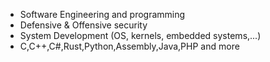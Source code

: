 - Software Engineering and programming
- Defensive & Offensive security
- System Development (OS, kernels, embedded systems,...)
- C,C++,C#,Rust,Python,Assembly,Java,PHP and more
